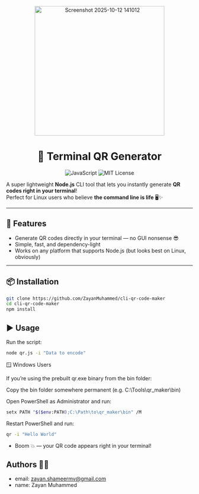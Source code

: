 
<div align="center">

<img width="350" height="350" alt="Screenshot 2025-10-12 141012" src="https://github.com/user-attachments/assets/0a17beda-12d4-430d-a82e-f6710ced21ce" />

# 🧾 Terminal QR Generator

![JavaScript](https://img.shields.io/badge/JavaScript-F7DF1E?style=flat-square&logo=javascript&logoColor=black)
![MIT License](https://img.shields.io/badge/License-MIT-green?style=flat-square)

</div>
</p>

A super lightweight **Node.js** CLI tool that lets you instantly generate **QR codes right in your terminal**!  
Perfect for Linux users who believe **the command line is life** 🖥️✨

---

## 🚀 Features
- Generate QR codes directly in your terminal — no GUI nonsense 😎  
- Simple, fast, and dependency-light  
- Works on any platform that supports Node.js (but looks best on Linux, obviously)

---

## 📦 Installation

```bash
git clone https://github.com/ZayanMuhammed/cli-qr-code-maker
cd cli-qr-code-maker
npm install
```

## ▶️ Usage

Run the script:
```bash
node qr.js -i "Data to encode"
```

🪟 Windows Users

If you’re using the prebuilt qr.exe binary from the bin folder:

Copy the bin folder somewhere permanent (e.g. C:\Tools\qr_maker\bin)

Open PowerShell as Administrator and run:

```bash
setx PATH "$($env:PATH);C:\Path\to\qr_maker\bin" /M
```

Restart PowerShell and run:
```bash
qr -i "Hello World"
```

- Boom 💥 — your QR code appears right in your terminal!

## Authors 🕵️‍♂️

- email: zayan.shameermv@gmail.com
- name: Zayan Muhammed
